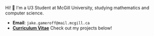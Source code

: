 Hi! 👋 I'm a U3 Student at McGill University, studying mathematics and computer science.
- **Email**: `jake.gameroff@mail.mcgill.ca`
- [**Curriculum Vitae**](https://github.com/jakegameroff/CV/blob/main/cv.pdf)
Check out my projects below!
